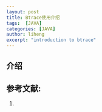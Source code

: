 ```yaml
---
layout: post
title: Btrace使用介绍
tags:  [JAVA]
categories: [JAVA]
author: liheng
excerpt: "introduction to btrace"
---
```

## 介绍


## 参考文献:

1. 